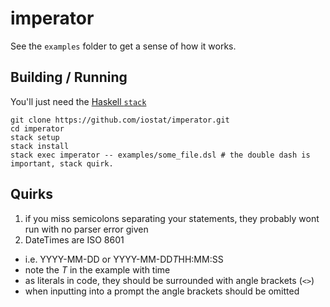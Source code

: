 # imperator
See the `examples` folder to get a sense of how it works.

## Building / Running
You'll just need the [Haskell `stack`](https://docs.haskellstack.org/en/stable/README/)
```
git clone https://github.com/iostat/imperator.git
cd imperator
stack setup
stack install
stack exec imperator -- examples/some_file.dsl # the double dash is important, stack quirk.
```

## Quirks
1. if you miss semicolons separating your statements, they probably wont run with no parser error given
2. DateTimes are ISO 8601
  * i.e. YYYY-MM-DD or YYYY-MM-DD*T*HH:MM:SS
  * note the *T* in the example with time
  * as literals in code, they should be surrounded with angle brackets (`<>`)
  * when inputting into a prompt the angle brackets should be omitted
